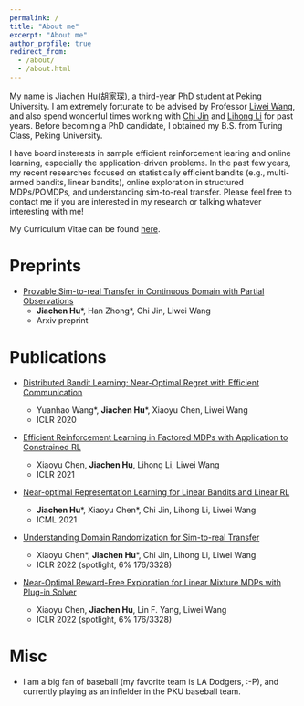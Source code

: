 ```yaml
---
permalink: /
title: "About me"
excerpt: "About me"
author_profile: true
redirect_from: 
  - /about/
  - /about.html
---
```


My name is Jiachen Hu(胡家琛), a third-year PhD student at Peking University. I am extremely fortunate to be advised by Professor [Liwei Wang](http://www.liweiwang-pku.com/), and also spend wonderful times working with [Chi Jin](https://sites.google.com/view/cjin/home?pli=1) and [Lihong Li](https://lihongli.github.io/) for past years. Before becoming a PhD candidate, I obtained my B.S. from Turing Class, Peking University. 

I have board insterests in sample efficient reinforcement learing and online learning, especially the application-driven problems. In the past few years, my recent researches focused on statistically efficient bandits (e.g., multi-armed bandits, linear bandits), online exploration in structured MDPs/POMDPs, and understanding sim-to-real transfer. Please feel free to contact me if you are interested in my research or talking whatever interesting with me!

My Curriculum Vitae can be found [here](https://github.com/NickHclos/NickHclos.github.io/tree/master/files/cv.pdf).

<!--# News

- Our paper ["Efficient Reinforcement Learning in Factored MDPs with Application to Constrained RL"](https://openreview.net/forum?id=fmtSg8591Q) was accepted by ICLR 2021.
-->

# Preprints

- [Provable Sim-to-real Transfer in Continuous Domain with Partial Observations
](https://arxiv.org/abs/2210.15598)
	- **Jiachen Hu**\*, Han Zhong\*, Chi Jin, Liwei Wang
	- Arxiv preprint
	
# Publications

- [Distributed Bandit Learning: Near-Optimal Regret with Efficient Communication](https://arxiv.org/abs/1904.06309)

  - Yuanhao Wang\*,  **Jiachen Hu**\*, Xiaoyu Chen, Liwei Wang
  - ICLR 2020

- [Efficient Reinforcement Learning in Factored MDPs with Application to Constrained RL](https://arxiv.org/abs/2008.13319)

  - Xiaoyu Chen, **Jiachen Hu**, Lihong Li, Liwei Wang
  - ICLR 2021

- [Near-optimal Representation Learning for Linear Bandits and Linear RL](https://arxiv.org/abs/2102.04132)

  - **Jiachen Hu**\*, Xiaoyu Chen\*, Chi Jin, Lihong Li, Liwei Wang
  - ICML 2021

- [Understanding Domain Randomization for Sim-to-real Transfer](https://arxiv.org/abs/2110.03239)
	- Xiaoyu Chen\*, **Jiachen Hu**\*, Chi Jin, Lihong Li, Liwei Wang
	- ICLR 2022 (spotlight, 6% 176/3328)

- [Near-Optimal Reward-Free Exploration for Linear Mixture MDPs with Plug-in Solver
](https://arxiv.org/abs/2110.03244)
	- Xiaoyu Chen, **Jiachen Hu**, Lin F. Yang, Liwei Wang
	- ICLR 2022 (spotlight, 6% 176/3328)

# Misc

- I am a big fan of baseball (my favorite team is LA Dodgers, :-P), and currently playing as an infielder in the PKU baseball team.